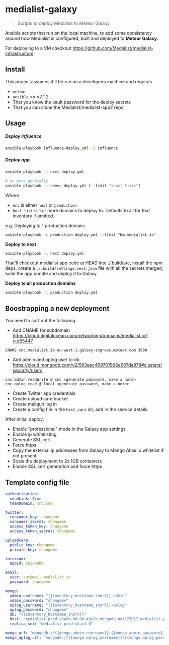 # medialist-galaxy

> Scripts to deploy Medialist to Meteor Galaxy

Ansible scripts that run on the local machine, to add some consistency around how
Medialist is configured, built and deployed to **Meteor Galaxy**.

For deploying to a VM checkout https://github.com/Medialist/medialist-infrastructure

## Install

This project assumes it'll be run on a developers machine and requires

- `meteor`
- `ansible` >= v2.1.2
- That you know the vault password for the deploy secrets
- That you can clone the Medialist/medialist-app2 repo

## Usage

##### Deploy influence

```sh
ansible-playbook influence-deploy.yml -i influence
```

##### Deploy app

```sh
ansible-playbook -i next deploy.yml

# or more generally
ansible-playbook -i <env> deploy.yml [--limit "<host list>"]
```

Where
- `env` is either `next` or `production`
- `host list` is 1 or more domains to deploy to. Defaults to all for that inventory if omitted.

e.g. Deploying to 1 production domain:

```
ansible-playbook -i production deploy.yml --limit "bm.medialist.io"
```

**Deploy to next**

```sh
ansible-playbook -i next deploy.yml
```

That'll checkout medialist app code at HEAD into ./.build/src, install the npm deps, create a `./.build/settings.next.json` file with all the secrets merged, build the app bundle and deploy it to Galaxy.

**Deploy to all production domains**

```sh
ansible-playbook -i production deploy.yml
```

## Boostrapping a new deployment

You need to sort out the following

- Add CNAME for subdomain https://cloud.digitalocean.com/networking/domains/medialist.io?i=d65447
```
CNAME cnc.medialist.io eu-west-1.galaxy-ingress.meteor.com 3600
```
- Add admin and oplog user to db https://cloud.mongodb.com/v2/593eec469701996e607da978#clusters/security/users
```
cnc-admin readWrite @ cnc <generate password, make a note>
cnc-oplog read @ local <generate password, make a note>
```
- Create Twitter app credentials
- Create upload care bucket
- Create mailgun log in
- Create a config file in the `host_vars` dir, add in the service details.

After initial deploy:

- Enable "professional" mode in the Galaxy app settings
- Enable ip whitelisting
- Generate SSL cert
- Force https
- Copy the external ip addresses from Galaxy to Mongo Atlas ip whitelist if not present
- Scale the deployment to 2x 1GB containers
- Enable SSL cert generation and force https

## Template config file

```yml
authentication:
  sendLink: True
  teamDomain: cnc.com

twitter:
  consumer_key: changeme
  consumer_secret: changeme
  access_token_key: changeme
  access_token_secret: changeme

uploadcare:
  public_key: changeme
  private_key: changeme

intercom:
  appId: xeip3abm

email:
  user: cnc@mail.medialist.io
  password: changeme

mongo:
  admin_username: "{{inventory_hostname_short}}-admin"
  admin_password: "changeme"
  oplog_username: "{{inventory_hostname_short}}-oplog"
  oplog_password: "changeme"
  db: "{{inventory_hostname_short}}"
  host: "medialist-prod-shard-00-00-49ylh.mongodb.net:27017,medialist-prod-shard-00-01-49ylh.mongodb.net:27017,medialist-prod-shard-00-02-49ylh.mongodb.net:27017"
  replica_set: "medialist-prod-shard-0"

mongo_url: "mongodb://{{mongo.admin_username}}:{{mongo.admin_password}}@{{mongo.host}}/{{mongo.db}}?ssl=true&replicaSet={{mongo.replica_set}}&authSource=admin"
mongo_oplog_url: "mongodb://{{mongo.oplog_username}}:{{mongo.oplog_password}}@{{mongo.host}}/local?ssl=true&replicaSet={{mongo.replica_set}}&authSource=admin"
```

